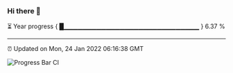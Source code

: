 ### Hi there 👋

⏳ Year progress { █▁▁▁▁▁▁▁▁▁▁▁▁▁▁▁▁▁▁▁▁▁▁▁▁▁▁▁▁▁ } 6.37 %

---

⏰ Updated on Mon, 24 Jan 2022 06:16:38 GMT

![Progress Bar CI](https://github.com/liununu/liununu/workflows/Progress%20Bar%20CI/badge.svg)

